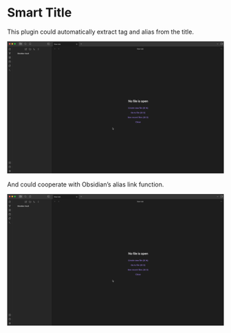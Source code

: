 # Smart Title

This plugin could automatically extract tag and alias from the title.

![Create File](./assets/video1.gif)

And could cooperate with Obsidian’s alias link function.

![Link File](./assets/video2.gif)
